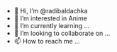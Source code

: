 - 👋 Hi, I’m @radibaldachka
- 👀 I’m interested in Anime
- 🌱 I’m currently learning ...
- 💞️ I’m looking to collaborate on ...
- 📫 How to reach me ...

<!---
radibaldachka/radibaldachka is a ✨ special ✨ repository because its `README.md` (this file) appears on your GitHub profile.
You can click the Preview link to take a look at your changes.
--->
